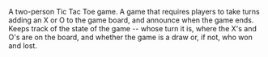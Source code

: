 A two-person Tic Tac Toe game. A game that requires players to take turns adding an X or O to the game board, and announce when the game ends. Keeps track of the state of the game -- whose turn it is, where the X's and O's are on the board, and whether the game is a draw or, if not, who won and lost.
